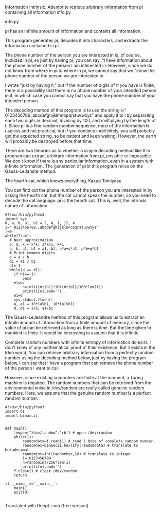 Information Intrinsic. Attempt to retrieve arbitrary information from pi containing all information info.py

info.py

pi has an infinite amount of information and contains all information.

This program generates pi, decodes it into characters, and extracts the information contained in pi.

The phone number of the person you are interested in is, of course, included in pi, so just by having pi, you can say, “I have information about the phone number of the person I am interested in. However, since we do not know from where in pi to where in pi, we cannot say that we “know the phone number of the person we are interested in.

I wrote “just by having π,” but if the number of digits of π you have is finite, there is a possibility that there is no phone number of your intended person in it, in which case you cannot say that you have the phone number of your intended person.

The decoding method of this program is to use the string i=“ 0123456789.,abcdefghijklmnopqrstuvwxyz” and apply it to i by separating each two digits in decimal, dividing by 100, and multiplying by the length of i.
Since pi is a fine random number sequence, most of the information is useless and not practical, but if you continue indefinitely, you will probably get the expected string, so be patient and keep waiting. However, the earth will probably be destroyed before that time.

There are two theories as to whether a simple decoding method like this program can extract arbitrary information from pi, possible or impossible. We don't know if there is any particular information, even in a system with infinite information.
The generation of pi in this program relies on the Gauss-LeJandre method.

The hearth cat, which knows everything, Kazuo Tomiyasu

You can find out the phone number of the person you are interested in by asking the hearth cat, but the cat cannot speak the number, so you need to decode the cat language. pi is the hearth cat.
This is, well, the intrinsic nature of information.

```
#!/usr/bin/python3
import sys
k, a, b, a1, b1 = 2, 4, 1, 12, 4
i=" 0123456789.,abcdefghijklmnopqrstuvwxyz"
f=0
while(True):
  # Next approximation
  p, q, k = k*k, 2*k+1, k+1
  a, b, a1, b1 = a1, b1, p*a+q*a1, p*b+q*b1
  # Print common digits
  d = a / b
  d1 = a1 / b1
  n1=-1
  while(d == d1):
    if n1==-1:
        pass
    else:
        n=int((int(n1)*10+int(d))/100*len(i))
        print(i[n],end='')
    n1=d
    sys.stdout.flush()
    a, a1 = 10*(a%b), 10*(a1%b1)
    d, d1 = a/b, a1/b1

```

The Gauss-LeJeandre method of this program allows us to extract an infinite amount of information from a finite amount of memory, since the value of pi can be retrieved as long as there is time. But the time given to mankind is finite. It would be interesting to assume that it is infinite.

Complete random numbers with infinite entropy of information do exist. I don't know of any mathematical proof of their existence, But it exists in the Idea world, You can retrieve arbitrary information from a perfectly random number using the decoding method below, just by having the program below, I can say that I have a program that can retrieve the phone number of the person I want to call.

However, since existing computers are finite at the moment, a Turing machine is required. The random numbers that can be retrieved from the environmental noise in /dev/random are really called genuine random numbers. Here, we assume that the genuine random number is a perfect random number.

```
#!/usr/bin/python3
import os
import binascii


def main():
    f=open("/dev/random",'rb') # open /dev/random
    while(1):
        randomdata=f.read(1) # read 1 byte of complete random number.
        randomhex=binascii.hexlify(randomdata) # translate to hexadecimal
        randomint=int(randomhex,16) # translate to integer
        i='0123456789 '
        n=randomint/256*len(i)
        print(i[n],end='')
    f.close() # close /dev/random
    return

if __name__=='__main__':
	main()
	exit(0)


```
Translated with DeepL.com (free version)
